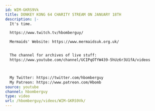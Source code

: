 ```yaml
---
id: WIM-GKRS9Vk
title: DONKEY KONG 64 CHARITY STREAM ON JANUARY 18TH
description: |-
  It's time.

  https://www.twitch.tv/hbomberguy/

  Mermaids' Website: https://www.mermaidsuk.org.uk/


  The channel for archives of live stuff:
  https://www.youtube.com/channel/UCIPqOTYW439-5hUz6r3U1fA/videos



  My Twitter: https://twitter.com/hbomberguy
  My Patreon: https://www.patreon.com/Hbomb
source: youtube
channel: hbomberguy
type: video
url: /hbomberguy/videos/WIM-GKRS9Vk/
---
```

